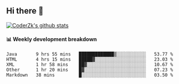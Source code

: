 ## Hi there 👋

[![CoderZk's github stats](https://github-readme-stats.vercel.app/api?username=zhoukuo123&show_icons=true&count_private=true)](https://github.com/anuraghazra/github-readme-stats)

#### :bar_chart: Weekly development breakdown

<!--START_SECTION:waka-->
```text
Java       9 hrs 55 mins   █████████████▒░░░░░░░░░░░   53.77 % 
HTML       4 hrs 15 mins   █████▓░░░░░░░░░░░░░░░░░░░   23.03 % 
XML        1 hr 58 mins    ██▓░░░░░░░░░░░░░░░░░░░░░░   10.67 % 
Other      1 hr 20 mins    █▓░░░░░░░░░░░░░░░░░░░░░░░   07.23 % 
Markdown   38 mins         █░░░░░░░░░░░░░░░░░░░░░░░░   03.50 % 
```
<!--END_SECTION:waka-->
